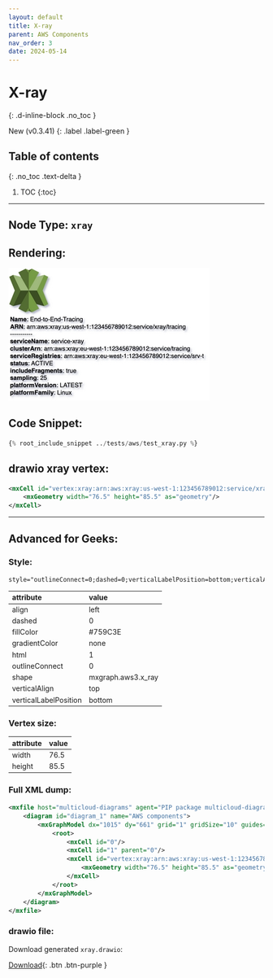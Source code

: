 ```yaml
---
layout: default
title: X-ray
parent: AWS Components
nav_order: 3
date: 2024-05-14
---
```


# X-ray
{: .d-inline-block .no_toc }

New (v0.3.41)
{: .label .label-green }

## Table of contents
{: .no_toc .text-delta }

1. TOC
{:toc}

---


## Node Type: ``xray``

## Rendering:

![lambda](output/jpg/xray.jpg)

## Code Snippet:

```python
{% root_include_snippet ../tests/aws/test_xray.py %}
```

## drawio xray vertex:

```xml
<mxCell id="vertex:xray:arn:aws:xray:us-west-1:123456789012:service/xray/tracing" parent="1" vertex="1">
    <mxGeometry width="76.5" height="85.5" as="geometry"/>
</mxCell>
```
---

## Advanced for Geeks:

### Style:
```html
style="outlineConnect=0;dashed=0;verticalLabelPosition=bottom;verticalAlign=top;align=left;html=1;shape=mxgraph.aws3.x_ray;fillColor=#759C3E;gradientColor=none;"
```

| attribute | value |
|:----------|:------|
|align| left |
|dashed| 0 |
|fillColor| #759C3E |
|gradientColor| none |
|html| 1 |
|outlineConnect| 0 |
|shape| mxgraph.aws3.x_ray |
|verticalAlign| top |
|verticalLabelPosition| bottom |

### Vertex size:

| attribute | value |
|:---------|:-----------|
| width    | 76.5  |
| height   |85.5|

### Full XML dump:
```xml
<mxfile host="multicloud-diagrams" agent="PIP package multicloud-diagrams. Generate resources in draw.io compatible format for Cloud infrastructure. Copyrights @ Roman Tsypuk 2023. MIT license." type="MultiCloud">
    <diagram id="diagram_1" name="AWS components">
        <mxGraphModel dx="1015" dy="661" grid="1" gridSize="10" guides="1" tooltips="1" connect="1" arrows="1" fold="1" page="1" pageScale="1" pageWidth="850" pageHeight="1100" math="0" shadow="1">
            <root>
                <mxCell id="0"/>
                <mxCell id="1" parent="0"/>
                <mxCell id="vertex:xray:arn:aws:xray:us-west-1:123456789012:service/xray/tracing" value="&lt;b&gt;Name&lt;/b&gt;: End-to-End-Tracing&lt;BR&gt;&lt;b&gt;ARN&lt;/b&gt;: arn:aws:xray:us-west-1:123456789012:service/xray/tracing&lt;BR&gt;-----------&lt;BR&gt;&lt;b&gt;serviceName&lt;/b&gt;: service-xray&lt;BR&gt;&lt;b&gt;clusterArn&lt;/b&gt;: arn:aws:xray:eu-west-1:123456789012:service/tracing&lt;BR&gt;&lt;b&gt;serviceRegistries&lt;/b&gt;: arn:aws:xray:eu-west-1:123456789012:service/srv-t&lt;BR&gt;&lt;b&gt;status&lt;/b&gt;: ACTIVE&lt;BR&gt;&lt;b&gt;includeFragments&lt;/b&gt;: true&lt;BR&gt;&lt;b&gt;sampling&lt;/b&gt;: 25&lt;BR&gt;&lt;b&gt;platformVersion&lt;/b&gt;: LATEST&lt;BR&gt;&lt;b&gt;platformFamily&lt;/b&gt;: Linux" style="outlineConnect=0;dashed=0;verticalLabelPosition=bottom;verticalAlign=top;align=left;html=1;shape=mxgraph.aws3.x_ray;fillColor=#759C3E;gradientColor=none;" parent="1" vertex="1">
                    <mxGeometry width="76.5" height="85.5" as="geometry"/>
                </mxCell>
            </root>
        </mxGraphModel>
    </diagram>
</mxfile>
```

### drawio file:

Download generated ``xray.drawio``:

[Download](output/drawio/xray.drawio){: .btn .btn-purple }